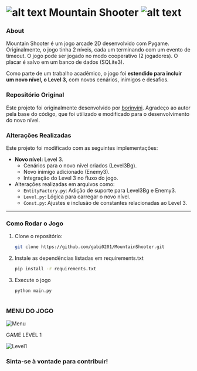 ![alt text](https://github.com/borinvini/MountainShooter/blob/main/asset/Player1.png?raw=true "Mountain Shooter") Mountain Shooter ![alt text](https://github.com/borinvini/MountainShooter/blob/main/asset/Player1.png?raw=true "Mountain Shooter")
===============
 

### About

Mountain Shooter é um jogo arcade 2D desenvolvido com Pygame. Originalmente, o jogo tinha 2 níveis, cada um terminando com um evento de timeout. O jogo pode ser jogado no modo cooperativo (2 jogadores). O placar é salvo em um banco de dados (SQLite3).

Como parte de um trabalho acadêmico, o jogo foi **estendido para incluir um novo nível, o Level 3**, com novos cenários, inimigos e desafios.

### Repositório Original

Este projeto foi originalmente desenvolvido por [borinvini](https://github.com/borinvini/MountainShooter). Agradeço ao autor pela base do código, que foi utilizado e modificado para o desenvolvimento do novo nível.

### Alterações Realizadas

Este projeto foi modificado com as seguintes implementações:
- **Novo nível:** Level 3.
  - Cenários para o novo nível criados (Level3Bg).
  - Novo inimigo adicionado (Enemy3).
  - Integração do Level 3 no fluxo do jogo.
- Alterações realizadas em arquivos como:
  - `EntityFactory.py`: Adição de suporte para Level3Bg e Enemy3.
  - `Level.py`: Lógica para carregar o novo nível.
  - `Const.py`: Ajustes e inclusão de constantes relacionadas ao Level 3.

---

### Como Rodar o Jogo

1. Clone o repositório:
   ```bash
   git clone https://github.com/gabi0201/MountainShooter.git

2. Instale as dependências listadas em requirements.txt
    ```bash
   pip install -r requirements.txt

3. Execute o jogo
    ```bash
    python main.py



### MENU DO JOGO

![Menu](https://github.com/user-attachments/assets/c9524f59-6ebd-443a-82c0-53b63eb2128f)

GAME LEVEL 1

![Level1](https://github.com/user-attachments/assets/8af63514-178d-44c9-9eb0-299e0aee0933)


### Sinta-se à vontade para contribuir!